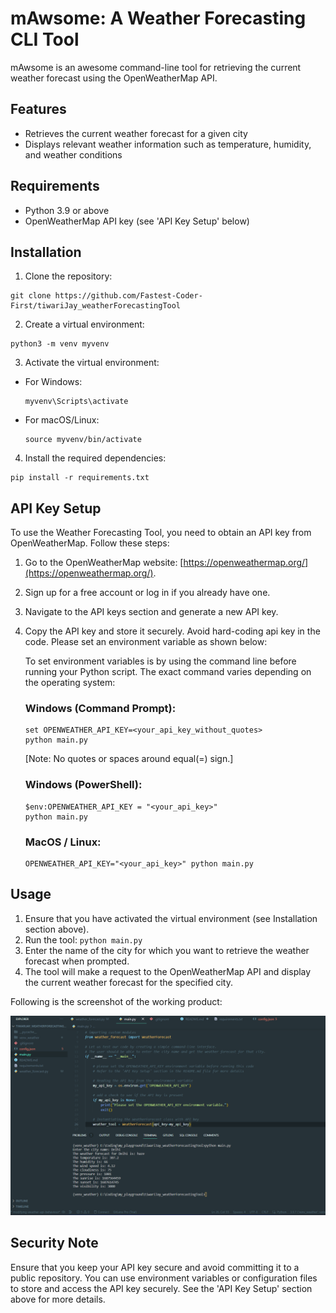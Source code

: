 # mAwsome: A Weather Forecasting CLI Tool

mAwsome is an awesome command-line tool for retrieving the current weather forecast using the OpenWeatherMap API.

## Features

- Retrieves the current weather forecast for a given city
- Displays relevant weather information such as temperature, humidity, and weather conditions

## Requirements

- Python 3.9 or above
- OpenWeatherMap API key (see 'API Key Setup' below)

## Installation

1. Clone the repository:
```
git clone https://github.com/Fastest-Coder-First/tiwariJay_weatherForecastingTool
```

2. Create a virtual environment:
```
python3 -m venv myvenv
```
3. Activate the virtual environment:
- For Windows:
  ```
  myvenv\Scripts\activate
  ```
- For macOS/Linux:
  ```
  source myvenv/bin/activate
  ```
4. Install the required dependencies:
```
pip install -r requirements.txt
```


## API Key Setup

To use the Weather Forecasting Tool, you need to obtain an API key from OpenWeatherMap. Follow these steps:

1. Go to the OpenWeatherMap website: [https://openweathermap.org/](https://openweathermap.org/).
2. Sign up for a free account or log in if you already have one.
3. Navigate to the API keys section and generate a new API key.
4. Copy the API key and store it securely. Avoid hard-coding api key in the code. Please set an environment variable as shown below:

    To set environment variables is by using the command line before running your Python script. The exact command varies depending on the operating system:

    ### Windows (Command Prompt):
    ```
    set OPENWEATHER_API_KEY=<your_api_key_without_quotes>
    python main.py
    ```
    [Note: No quotes or spaces around equal(=) sign.]

    ### Windows (PowerShell):
    ```
    $env:OPENWEATHER_API_KEY = "<your_api_key>"
    python main.py
    ```

    ### MacOS / Linux:
    ```
    OPENWEATHER_API_KEY="<your_api_key>" python main.py
    ```

## Usage

1. Ensure that you have activated the virtual environment (see Installation section above).
2. Run the tool: `python main.py`
3. Enter the name of the city for which you want to retrieve the weather forecast when prompted.
4. The tool will make a request to the OpenWeatherMap API and display the current weather forecast for the specified city.

Following is the screenshot of the working product:

![A screenshot of the tool in action!](assets/working_tool.png)


## Security Note

Ensure that you keep your API key secure and avoid committing it to a public repository. You can use environment variables or configuration files to store and access the API key securely. See the 'API Key Setup' section above for more details.



